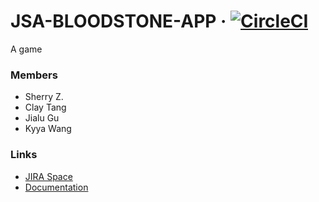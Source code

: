 # JSA-BLOODSTONE-APP &middot; [![CircleCI](https://circleci.com/gh/green-fox-academy/jsa-bloodstone-app/tree/development.svg?style=svg)](https://circleci.com/gh/green-fox-academy/jsa-bloodstone-app/tree/development)
A game

### Members
  * Sherry Z.
  * Clay Tang
  * Jialu Gu
  * Kyya Wang

### Links
  * [JIRA Space](https://jira.greenfox.academy/projects/JSAB2/summary)
  * [Documentation](https://documenter.getpostman.com/view/5191128/SWLe6T93)

